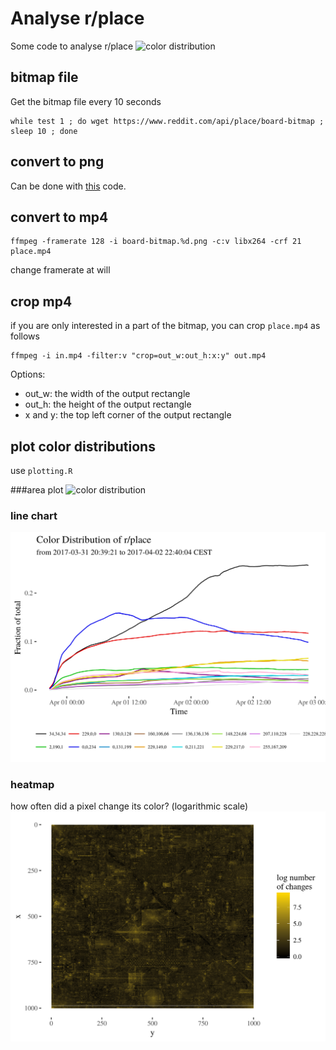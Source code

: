 # Analyse r/place
Some code to analyse r/place
![color distribution](https://github.com/schochastics/rplace/blob/master/colordistribution.png)

## bitmap file

Get the bitmap file every 10 seconds

```shell
while test 1 ; do wget https://www.reddit.com/api/place/board-bitmap ; sleep 10 ; done
```
## convert to png

Can be done with [this](https://github.com/trosh/rplace/blob/master/rplacelapse.py) code.

## convert to mp4

```shell
ffmpeg -framerate 128 -i board-bitmap.%d.png -c:v libx264 -crf 21 place.mp4
```
change framerate at will

## crop mp4
if you are only interested in a part of the bitmap, you can crop `place.mp4` as follows
```shell
ffmpeg -i in.mp4 -filter:v "crop=out_w:out_h:x:y" out.mp4
```
Options:
* out_w: the width of the output rectangle
* out_h: the height of the output rectangle
* x and y: the top left corner of the output rectangle


## plot color distributions

use `plotting.R`
 
###area plot
![color distribution](https://github.com/schochastics/rplace/blob/master/colordistribution.png)

### line chart
![color_distribution_line](colordistribution_line.png)

### heatmap
how often did a pixel change its color? (logarithmic scale)
![heatmap](heatmap.png)


